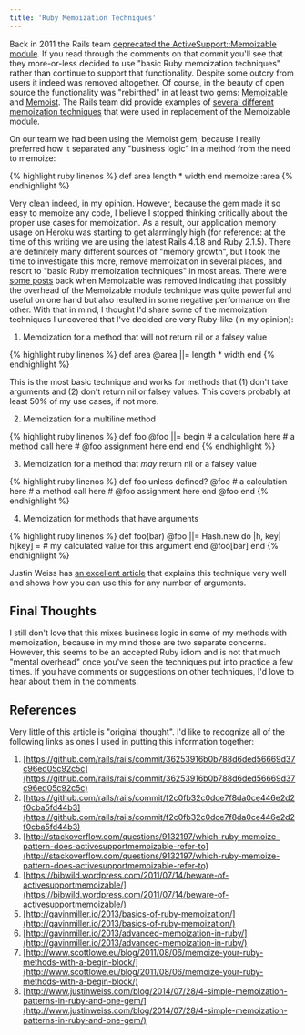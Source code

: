 ```yaml
---
title: 'Ruby Memoization Techniques'
---
```


Back in 2011 the Rails team [deprecated the ActiveSupport::Memoizable module](https://github.com/rails/rails/commit/36253916b0b788d6ded56669d37c96ed05c92c5c).  If you read through the comments on that commit you'll see that they more-or-less decided to use "basic Ruby memoization techniques" rather than continue to support that functionality.  Despite some outcry from users it indeed was removed altogether.  Of course, in the beauty of open source the functionality was "rebirthed" in at least two gems: [Memoizable](https://github.com/dkubb/memoizable) and [Memoist](https://github.com/matthewrudy/memoist).  The Rails team did provide examples of [several different memoization techniques](https://github.com/rails/rails/commit/f2c0fb32c0dce7f8da0ce446e2d2f0cba5fd44b3) that were used in replacement of the Memoizable module.

On our team we had been using the Memoist gem, because I really preferred how it separated any "business logic" in a method from the need to memoize:

{% highlight ruby linenos %}
def area
  length * width
end
memoize :area
{% endhighlight %}

Very clean indeed, in my opinion.  However, because the gem made it so easy to memoize any code, I believe I stopped thinking critically about the proper use cases for memoization.  As a result, our application memory usage on Heroku was starting to get alarmingly high (for reference: at the time of this writing we are using the latest Rails 4.1.8 and Ruby 2.1.5).  There are definitely many different sources of "memory growth", but I took the time to investigate this more, remove memoization in several places, and resort to "basic Ruby memoization techniques" in most areas.  There were [some posts](https://bibwild.wordpress.com/2011/07/14/beware-of-activesupportmemoizable/) back when Memoizable was removed indicating that possibly the overhead of the Memoizable module technique was quite powerful and useful on one hand but also resulted in some negative performance on the other.  With that in mind, I thought I'd share some of the memoization techniques I uncovered that I've decided are very Ruby-like (in my opinion):

1) Memoization for a method that will not return nil or a falsey value

{% highlight ruby linenos %}
def area
  @area ||= length * width
end
{% endhighlight %}

This is the most basic technique and works for methods that (1) don't take arguments and (2) don't return nil or falsey values.  This covers probably at least 50% of my use cases, if not more.

2) Memoization for a multiline method

{% highlight ruby linenos %}
def foo
  @foo ||= begin
    # a calculation here
    # a method call here
    # @foo assignment here
  end
end
{% endhighlight %}

3) Memoization for a method that *may* return nil or a falsey value

{% highlight ruby linenos %}
def foo
  unless defined? @foo
    # a calculation here
    # a method call here
    # @foo assignment here
  end
  @foo
end
{% endhighlight %}

4) Memoization for methods that have arguments

{% highlight ruby linenos %}
def foo(bar)
  @foo ||= Hash.new do |h, key|
    h[key] = # my calculated value for this argument
  end
  @foo[bar]
end
{% endhighlight %}

Justin Weiss has [an excellent article](http://www.justinweiss.com/blog/2014/07/28/4-simple-memoization-patterns-in-ruby-and-one-gem/) that explains this technique very well and shows how you can use this for any number of arguments.

## Final Thoughts ##

I still don't love that this mixes business logic in some of my methods with memoization, because in my mind those are two separate concerns.  However, this seems to be an accepted Ruby idiom and is not that much "mental overhead" once you've seen the techniques put into practice a few times.  If you have comments or suggestions on other techniques, I'd love to hear about them in the comments.

## References ##

Very little of this article is "original thought".  I'd like to recognize all of the following links as ones I used in putting this information together:

1. [https://github.com/rails/rails/commit/36253916b0b788d6ded56669d37c96ed05c92c5c](https://github.com/rails/rails/commit/36253916b0b788d6ded56669d37c96ed05c92c5c)
2. [https://github.com/rails/rails/commit/f2c0fb32c0dce7f8da0ce446e2d2f0cba5fd44b3](https://github.com/rails/rails/commit/f2c0fb32c0dce7f8da0ce446e2d2f0cba5fd44b3)
3. [http://stackoverflow.com/questions/9132197/which-ruby-memoize-pattern-does-activesupportmemoizable-refer-to](http://stackoverflow.com/questions/9132197/which-ruby-memoize-pattern-does-activesupportmemoizable-refer-to)
4. [https://bibwild.wordpress.com/2011/07/14/beware-of-activesupportmemoizable/](https://bibwild.wordpress.com/2011/07/14/beware-of-activesupportmemoizable/)
5. [http://gavinmiller.io/2013/basics-of-ruby-memoization/](http://gavinmiller.io/2013/basics-of-ruby-memoization/)
6. [http://gavinmiller.io/2013/advanced-memoization-in-ruby/](http://gavinmiller.io/2013/advanced-memoization-in-ruby/)
7. [http://www.scottlowe.eu/blog/2011/08/06/memoize-your-ruby-methods-with-a-begin-block/](http://www.scottlowe.eu/blog/2011/08/06/memoize-your-ruby-methods-with-a-begin-block/)
8. [http://www.justinweiss.com/blog/2014/07/28/4-simple-memoization-patterns-in-ruby-and-one-gem/](http://www.justinweiss.com/blog/2014/07/28/4-simple-memoization-patterns-in-ruby-and-one-gem/)
